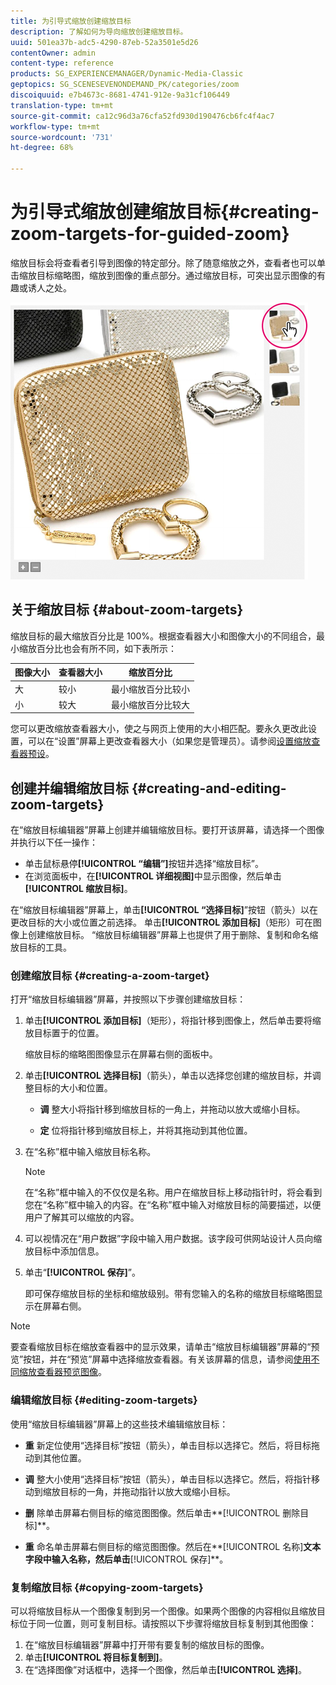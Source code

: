 ```yaml
---
title: 为引导式缩放创建缩放目标
description: 了解如何为导向缩放创建缩放目标。
uuid: 501ea37b-adc5-4290-87eb-52a3501e5d26
contentOwner: admin
content-type: reference
products: SG_EXPERIENCEMANAGER/Dynamic-Media-Classic
geptopics: SG_SCENESEVENONDEMAND_PK/categories/zoom
discoiquuid: e7b4673c-8681-4741-912e-9a31cf106449
translation-type: tm+mt
source-git-commit: ca12c96d3a76cfa52fd930d190476cb6fc4f4ac7
workflow-type: tm+mt
source-wordcount: '731'
ht-degree: 68%

---
```



# 为引导式缩放创建缩放目标{#creating-zoom-targets-for-guided-zoom}

缩放目标会将查看者引导到图像的特定部分。除了随意缩放之外，查看者也可以单击缩放目标缩略图，缩放到图像的重点部分。通过缩放目标，可突出显示图像的有趣或诱人之处。

![Creating zoom targets for Guided Zoom](/help/assets/zo_guided_zoom.png)

## 关于缩放目标 {#about-zoom-targets}

缩放目标的最大缩放百分比是 100%。根据查看器大小和图像大小的不同组合，最小缩放百分比也会有所不同，如下表所示：

| 图像大小 | 查看器大小 | 缩放百分比 |
|--- |--- |--- |
| 大 | 较小 | 最小缩放百分比较小 |
| 小 | 较大 | 最小缩放百分比较大 |

您可以更改缩放查看器大小，使之与网页上使用的大小相匹配。要永久更改此设置，可以在“设置”屏幕上更改查看器大小（如果您是管理员）。请参阅[设置缩放查看器预设](setting-zoom-viewer-presets.md#setting_up_zoom_viewer_presets)。

## 创建并编辑缩放目标 {#creating-and-editing-zoom-targets}

在“缩放目标编辑器”屏幕上创建并编辑缩放目标。要打开该屏幕，请选择一个图像并执行以下任一操作：

* 单击鼠标悬停&#x200B;**[!UICONTROL “编辑”]**&#x200B;按钮并选择“缩放目标”。
* 在浏览面板中，在&#x200B;**[!UICONTROL 详细视图]**&#x200B;中显示图像，然后单击&#x200B;**[!UICONTROL 缩放目标]**。

在“缩放目标编辑器”屏幕上，单击&#x200B;**[!UICONTROL “选择目标]**”按钮（箭头）以在更改目标的大小或位置之前选择。 单击&#x200B;**[!UICONTROL 添加目标]**（矩形）可在图像上创建缩放目标。 “缩放目标编辑器”屏幕上也提供了用于删除、复制和命名缩放目标的工具。

### 创建缩放目标  {#creating-a-zoom-target}

打开“缩放目标编辑器”屏幕，并按照以下步骤创建缩放目标：

1. 单击&#x200B;**[!UICONTROL 添加目标]**（矩形），将指针移到图像上，然后单击要将缩放目标置于的位置。

   缩放目标的缩略图图像显示在屏幕右侧的面板中。

1. 单击&#x200B;**[!UICONTROL 选择目标]**（箭头），单击以选择您创建的缩放目标，并调整目标的大小和位置。

   * **调**
整大小将指针移到缩放目标的一角上，并拖动以放大或缩小目标。

   * **定**
位将指针移到缩放目标上，并将其拖动到其他位置。

1. 在“名称”框中输入缩放目标名称。

   >[!NOTE]
   >
   >在“名称”框中输入的不仅仅是名称。用户在缩放目标上移动指针时，将会看到您在“名称”框中输入的内容。在“名称”框中输入对缩放目标的简要描述，以便用户了解其可以缩放的内容。

1. 可以视情况在“用户数据”字段中输入用户数据。该字段可供网站设计人员向缩放目标中添加信息。
1. 单击“**[!UICONTROL 保存]**”。

   即可保存缩放目标的坐标和缩放级别。带有您输入的名称的缩放目标缩略图显示在屏幕右侧。

>[!NOTE]
>
>要查看缩放目标在缩放查看器中的显示效果，请单击“缩放目标编辑器”屏幕的“预览”按钮，并在“预览”屏幕中选择缩放查看器。有关该屏幕的信息，请参阅[使用不同缩放查看器预览图像](previewing-image-assets-different-zoom.md#previewing_image_assets_with_different_zoom_viewers)。

### 编辑缩放目标  {#editing-zoom-targets}

使用“缩放目标编辑器”屏幕上的这些技术编辑缩放目标：

* **重**
新定位使用“选择目标”按钮（箭头），单击目标以选择它。然后，将目标拖动到其他位置。

* **调**
整大小使用“选择目标”按钮（箭头），单击目标以选择它。然后，将指针移动到缩放目标的一角，并拖动指针以放大或缩小目标。

* **删**
除单击屏幕右侧目标的缩览图图像。然后单击**[!UICONTROL 删除目标]**。

* **重**
命名单击屏幕右侧目标的缩览图图像。然后在**[!UICONTROL 名称]**&#x200B;文本字段中输入名称，然后单击&#x200B;**[!UICONTROL 保存]**。

### 复制缩放目标 {#copying-zoom-targets}

可以将缩放目标从一个图像复制到另一个图像。如果两个图像的内容相似且缩放目标位于同一位置，则可复制目标。请按照以下步骤将缩放目标复制到其他图像：

1. 在“缩放目标编辑器”屏幕中打开带有要复制的缩放目标的图像。
1. 单击&#x200B;**[!UICONTROL 将目标复制到]**。
1. 在“选择图像”对话框中，选择一个图像，然后单击&#x200B;**[!UICONTROL 选择]**。

